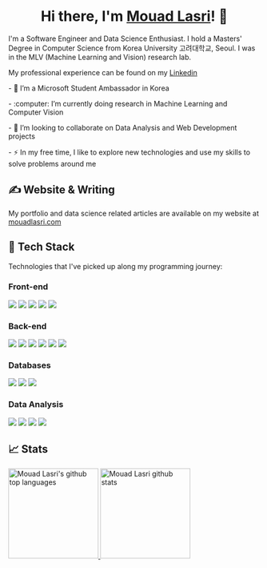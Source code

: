 <!-- # ✨ Hi there, I'm Mouad Lasri 👋 -->

<h1 align="center">
  Hi there, I'm <a  target="_blank" rel="noopener noreferrer" href="https://mouadlasri.com/" title="My website">Mouad Lasri</a>! 👋
</h1>

<p>I'm a Software Engineer and Data Science Enthusiast. I hold a  Masters' Degree in Computer Science from Korea University 고려대학교, Seoul. I was in the MLV (Machine Learning and Vision) research lab.</p>
<p>My professional experience can be found on my <a  target="_blank" rel="noopener noreferrer" href="https://www.linkedin.com/in/mouad-lasri/">Linkedin</a></p>

<p>- 🔭 I’m a Microsoft Student Ambassador in Korea</p>
<p>- :computer: I’m currently doing research in Machine Learning and Computer Vision </p>
<p>- 💬 I’m looking to collaborate on Data Analysis and Web Development projects </p>
<p>- ⚡ In my free time, I like to explore new technologies and use my skills to solve problems around me</p>


## &#x270d; Website & Writing
My portfolio and data science related articles are available on my website at <a href="https://mouadlasri.com/">mouadlasri.com</a>


## 🔧  Tech Stack

Technologies that I've picked up along my programming journey:

### Front-end
![](https://img.shields.io/badge/Markup-HTML-informational?style=flat&logo=html5&logoColor=white)
![](https://img.shields.io/badge/Style-CSS-informational?style=flat&logo=css3&logoColor=white)
![](https://img.shields.io/badge/Code-Javascript-informational?style=flat&logo=javascript&logoColor=white)
![](https://img.shields.io/badge/Code-Typescript-informational?style=flat&logo=typescript&logoColor=white)
![](https://img.shields.io/badge/Code-React-informational?style=flat&logo=react&logoColor=white)


### Back-end
![](https://img.shields.io/badge/Code-Java-informational?style=flat&logo=java&logoColor=white)
![](https://img.shields.io/badge/Code-Spring-informational?style=flat&logo=spring&logoColor=white)
![](https://img.shields.io/badge/Code-Django-informational?style=flat&logo=django&logoColor=white)
![](https://img.shields.io/badge/Code-Nodejs-informational?style=flat&logo=node.js&logoColor=white)
![](https://img.shields.io/badge/Code-ExpressJs-informational?style=flat&logo=node.js&logoColor=white)
![](https://img.shields.io/badge/Code-ASPNetCore-informational?style=flat&logo=.net&logoColor=white)


### Databases
![](https://img.shields.io/badge/Database-SQL-informational?style=flat&logo=Amazon-DynamoDB&logoColor=white)
![](https://img.shields.io/badge/Database-MongoDB-informational?style=flat&logo=mongodb&logoColor=white)
![](https://img.shields.io/badge/Cloud-MicrosoftAzure-informational?style=flat&logo=microsoft-azure&logoColor=white)

### Data Analysis
![](https://img.shields.io/badge/Code-Python-informational?style=flat&logo=Python&logoColor=white)
![](https://img.shields.io/badge/Code-Pandas-informational?style=flat&logo=Pandas&logoColor=white)
![](https://img.shields.io/badge/Code-Numpy-informational?style=flat&logo=Numpy&logoColor=white)
![](https://img.shields.io/badge/Code-Matplotlib-informational?style=flat&logo=Matplotlib&logoColor=white)

## &#x1f4c8; Stats
<a href="https://github.com/mouadlasri">
  <img height="180em" src="https://github-readme-stats.vercel.app/api/top-langs/?username=mouadlasri&theme=dark&layout=compact" alt="Mouad Lasri's github top languages" />
  <img height="180em" src="https://github-readme-stats.vercel.app/api?username=mouadlasri&show_icons=true&theme=dark&count_private=true" alt="Mouad Lasri github stats" />
</a>
<br/>
